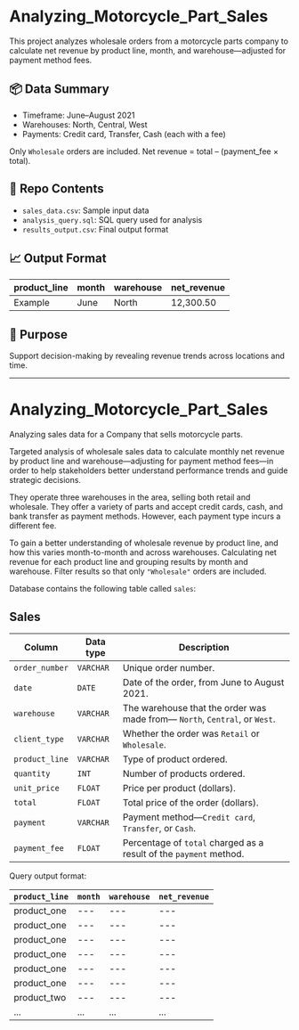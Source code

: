 # Analyzing_Motorcycle_Part_Sales

This project analyzes wholesale orders from a motorcycle parts company to calculate net revenue by product line, month, and warehouse—adjusted for payment method fees.

## 📦 Data Summary
- Timeframe: June–August 2021
- Warehouses: North, Central, West
- Payments: Credit card, Transfer, Cash (each with a fee)

Only `Wholesale` orders are included. Net revenue = total – (payment_fee × total).

## 📁 Repo Contents
- `sales_data.csv`: Sample input data
- `analysis_query.sql`: SQL query used for analysis
- `results_output.csv`: Final output format

## 📈 Output Format

| product_line | month | warehouse | net_revenue |
|--------------|-------|-----------|-------------|
| Example      | June  | North     | 12,300.50   |

## 🎯 Purpose
Support decision-making by revealing revenue trends across locations and time.

---

# Analyzing_Motorcycle_Part_Sales
Analyzing sales data for a Company that sells motorcycle parts.

Targeted analysis of wholesale sales data to calculate monthly net revenue by product line and warehouse—adjusting for payment method fees—in order to help stakeholders better understand performance trends and guide strategic decisions.

They operate three warehouses in the area, selling both retail and wholesale. They offer a variety of parts and accept credit cards, cash, and bank transfer as payment methods. However, each payment type incurs a different fee.

To gain a better understanding of wholesale revenue by product line, and how this varies month-to-month and across warehouses. Calculating net revenue for each product line and grouping results by month and warehouse. Filter results so that only `"Wholesale"` orders are included.

Database contains the following table called `sales`:

## Sales
| Column | Data type | Description |
|--------|-----------|-------------|
| `order_number` | `VARCHAR` | Unique order number. |
| `date` | `DATE` | Date of the order, from June to August 2021. |
| `warehouse` | `VARCHAR` | The warehouse that the order was made from&mdash; `North`, `Central`, or `West`. |
| `client_type` | `VARCHAR` | Whether the order was `Retail` or `Wholesale`. |
| `product_line` | `VARCHAR` | Type of product ordered. |
| `quantity` | `INT` | Number of products ordered. | 
| `unit_price` | `FLOAT` | Price per product (dollars). |
| `total` | `FLOAT` | Total price of the order (dollars). |
| `payment` | `VARCHAR` | Payment method&mdash;`Credit card`, `Transfer`, or `Cash`. |
| `payment_fee` | `FLOAT` | Percentage of `total` charged as a result of the `payment` method. |


Query output format:

| `product_line` | `month` | `warehouse` |	`net_revenue` |
|----------------|-----------|----------------------------|--------------|
| product_one | --- | --- | --- |
| product_one | --- | --- | --- |
| product_one | --- | --- | --- |
| product_one | --- | --- | --- |
| product_one | --- | --- | --- |
| product_one | --- | --- | --- |
| product_two | --- | --- | --- |
| ... | ... | ... | ... |



